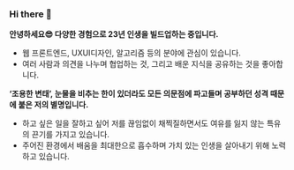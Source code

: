 ### Hi there 👋

**안녕하세요😎 다양한 경험으로 23년 인생을 빌드업하는 중입니다.**

  - 웹 프론트엔드, UXUI디자인, 알고리즘 등의 분야에 관심이 있습니다.
  - 여러 사람과 의견을 나누며 협업하는 것, 그리고 배운 지식을 공유하는 것을 좋아합니다.

**‘조용한 변태’, 눈물을 비추는 한이 있더라도 모든 의문점에 파고들며 공부하던 성격 때문에 붙은 저의 별명입니다.** 

- 하고 싶은 일을 잘하고 싶어 저를 끊임없이 채찍질하면서도 여유를 잃지 않는 특유의 끈기를 가지고 있습니다.
- 주어진 환경에서 배움을 최대한으로 흡수하며 가치 있는 인생을 살아내기 위해 노력하고 있습니다.
